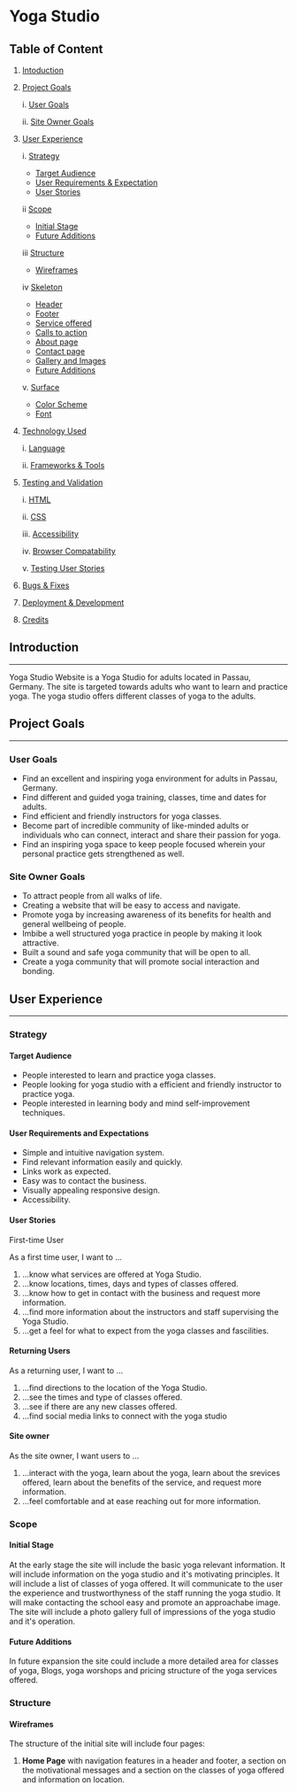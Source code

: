# Yoga Studio
## Table of Content
1. [Intoduction](#Introduction)
2. [Project Goals](#Project-Goals)

   i.  [User Goals](#User-Goals)

   ii. [Site Owner Goals](#Site-Owner-Goals)
3. [User Experience](#User-Experience)

   i.  [Strategy](#Strategy)
      
    * [Target Audience](#Target-Audience) 
    * [User Requirements & Expectation](#User-Requirements-&-Expectation)
    * [User Stories](#User-Stories)

   ii  [Scope](#Scope)
    * [Initial Stage](#Initial-Stage)
    * [Future Additions](#yoga-studioFuture-Additions)

   iii [Structure](#Structure)
    * [Wireframes](#Wireframes)

   iv [Skeleton](#Skeleton)
    * [Header](#Header)
    * [Footer](#Footer)
    * [Service offered](#Service-offered)
    * [Calls to action](#Calls-to-action)
    * [About page](#About-page)
    * [Contact page](#Contact-page)
    * [Gallery and Images](#Gallery-and-Images)
    * [Future Additions](#Future-Additions)

   v. [Surface](#Surface)
    * [Color Scheme](#Color-Scheme)
    * [Font](#Font)
4. [Technology Used](#Technology-Used)

   i. [Language](#Language) 

   ii. [Frameworks & Tools](#Frameworks-&-Tools)
5. [Testing and Validation](#Testing-and-Validation)

   i. [HTML](#HTML)

   ii. [CSS](#css)

   iii. [Accessibility](#Accessibility)

   iv. [Browser Compatability](Browser-Compatability)

   v. [Testing User Stories](#Testing-User-Stories)
6. [Bugs & Fixes](#Bugs-&-Fixes)
7. [Deployment & Development](#Deployment-&-Development)
8. [Credits](#Credits)


## Introduction
<hr>
Yoga Studio Website is a Yoga Studio for adults located in Passau, Germany. The site is targeted towards adults who want to learn and practice yoga. The yoga studio offers different classes of yoga to the adults.

## Project Goals
<hr>

### User Goals

* Find an excellent and inspiring yoga environment for adults in Passau, Germany.
* Find different and guided yoga training, classes, time and dates for adults.
* Find efficient and friendly instructors for yoga classes.
* Become part of incredible community of like-minded adults or individuals who can connect, interact and share their passion for yoga.
* Find an inspiring yoga space to keep people focused wherein your personal practice gets strengthened as well.

### Site Owner Goals

* To attract people from all walks of life.
* Creating a website that will be easy to access and navigate.
* Promote yoga by increasing awareness of its benefits for health and general wellbeing of people.
* Imbibe a well structured yoga practice in people by making it look attractive.
* Built a sound and safe yoga community that will be open to all.
* Create a yoga community that will promote social interaction and bonding. 

## User Experience
<hr>

### Strategy

#### Target Audience
* People interested to learn and practice yoga classes.
* People looking for yoga studio with a efficient and friendly instructor to practice yoga.
* People interested in learning body and mind self-improvement techniques.

#### User Requirements and Expectations

* Simple and intuitive navigation system.
* Find relevant information easily and quickly.
* Links work as expected.
* Easy was to contact the business.
* Visually appealing responsive design.
* Accessibility.

#### User Stories

First-time User

As a first time user, I want to ...
 1. ...know what services are offered at Yoga Studio.
 2. ...know locations, times, days and types of classes offered.
 3. ...know how to get in contact with the business and request more information.
 4. ...find more information about the instructors and staff supervising the Yoga Studio.
 5. ...get a feel for what to expect from the yoga classes and fascilities.

 #### Returning Users

 As a returning user, I want to ...

  1. ...find directions to the location of the Yoga Studio.
  2. ...see the times and type of classes offered.
  3. ...see if there are any new classes offered.
  4. ...find social media links to connect with the yoga studio

  #### Site owner

  As the site owner, I want users to ...

  1. ...interact with the yoga, learn about the yoga, learn about the srevices offered, learn about the benefits of the service, and request more information.
  2. ...feel comfortable and at ease reaching out for more information.

  ### Scope

  #### Initial Stage

  At the early stage the site will include the basic yoga relevant information. It will include information on the yoga studio and it's motivating principles. It will include a list of classes of yoga offered. It will communicate to the user the experience and trustworthyness of the staff running the yoga studio. It will make contacting the school easy and promote an approachabe image. The site will include a photo gallery full of impressions of the yoga studio and it's operation.

  #### Future Additions

  In future expansion the site could include a more detailed area for classes of yoga, Blogs, yoga worshops and pricing structure of the yoga services offered.

  ### Structure

  #### Wireframes

  The structure of the initial site will include four pages:

  1. **Home Page** with navigation features in a header and footer, a section on the motivational messages and a section on the classes of yoga offered and information on location.




